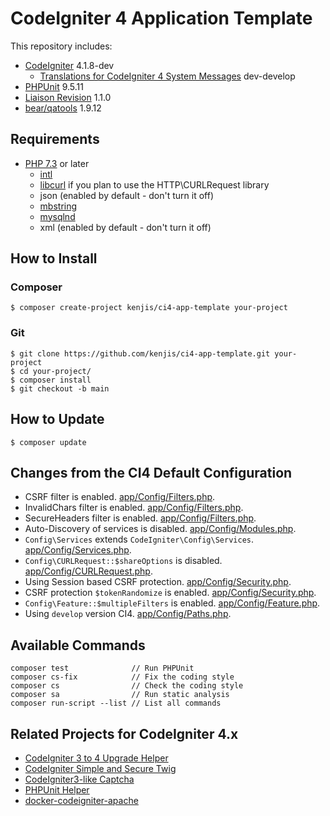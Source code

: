 # CodeIgniter 4 Application Template

This repository includes:

- [CodeIgniter](https://github.com/codeigniter4/CodeIgniter4) 4.1.8-dev
  - [Translations for CodeIgniter 4 System Messages](https://github.com/codeigniter4/translations) dev-develop
- [PHPUnit](https://github.com/sebastianbergmann/phpunit) 9.5.11
- [Liaison Revision](https://github.com/paulbalandan/liaison-revision) 1.1.0
- [bear/qatools](https://github.com/bearsunday/BEAR.QATools) 1.9.12

## Requirements

- [PHP 7.3](https://www.php.net/releases/7_3_0.php) or later
  - [intl](http://php.net/manual/en/intl.requirements.php)
  - [libcurl](http://php.net/manual/en/curl.requirements.php) if you plan to use the HTTP\CURLRequest library
  - json (enabled by default - don't turn it off)
  - [mbstring](http://php.net/manual/en/mbstring.installation.php)
  - [mysqlnd](http://php.net/manual/en/mysqlnd.install.php)
  - xml (enabled by default - don't turn it off)

## How to Install

### Composer

```sh-session
$ composer create-project kenjis/ci4-app-template your-project
```

### Git

```sh-session
$ git clone https://github.com/kenjis/ci4-app-template.git your-project
$ cd your-project/
$ composer install
$ git checkout -b main
```

## How to Update

```sh-session
$ composer update
```

## Changes from the CI4 Default Configuration

- CSRF filter is enabled. [app/Config/Filters.php](https://github.com/kenjis/ci4-app-template/blob/ci4-app-template/app/Config/Filters.php#L57-L60).
- InvalidChars filter is enabled. [app/Config/Filters.php](https://github.com/kenjis/ci4-app-template/blob/ci4-app-template/app/Config/Filters.php#L38).
- SecureHeaders filter is enabled. [app/Config/Filters.php](https://github.com/kenjis/ci4-app-template/blob/ci4-app-template/app/Config/Filters.php#L43).
- Auto-Discovery of services is disabled. [app/Config/Modules.php](https://github.com/kenjis/ci4-app-template/blob/ci4-app-template/app/Config/Modules.php#L51).
- `Config\Services` extends `CodeIgniter\Config\Services`. [app/Config/Services.php](https://github.com/kenjis/ci4-app-template/blob/ci4-app-template/app/Config/Services.php#L20).
- `Config\CURLRequest::$shareOptions` is disabled. [app/Config/CURLRequest.php](https://github.com/kenjis/ci4-app-template/blob/ci4-app-template/app/Config/CURLRequest.php#L21).
- Using Session based CSRF protection. [app/Config/Security.php](https://github.com/kenjis/ci4-app-template/blob/ci4-app-template/app/Config/Security.php#L18).
- CSRF protection `$tokenRandomize` is enabled. [app/Config/Security.php](https://github.com/kenjis/ci4-app-template/blob/ci4-app-template/app/Config/Security.php#L29).
- `Config\Feature::$multipleFilters` is enabled. [app/Config/Feature.php](https://github.com/kenjis/ci4-app-template/blob/ci4-app-template/app/Config/Feature.php#L26).
- Using `develop` version CI4. [app/Config/Paths.php](https://github.com/kenjis/ci4-app-template/blob/ci4-app-template/app/Config/Paths.php#L28).

## Available Commands

```
composer test              // Run PHPUnit
composer cs-fix            // Fix the coding style
composer cs                // Check the coding style
composer sa                // Run static analysis
composer run-script --list // List all commands
```

## Related Projects for CodeIgniter 4.x

- [CodeIgniter 3 to 4 Upgrade Helper](https://github.com/kenjis/ci3-to-4-upgrade-helper)
- [CodeIgniter Simple and Secure Twig](https://github.com/kenjis/codeigniter-ss-twig)
- [CodeIgniter3-like Captcha](https://github.com/kenjis/ci3-like-captcha)
- [PHPUnit Helper](https://github.com/kenjis/phpunit-helper)
- [docker-codeigniter-apache](https://github.com/kenjis/docker-codeigniter-apache)
